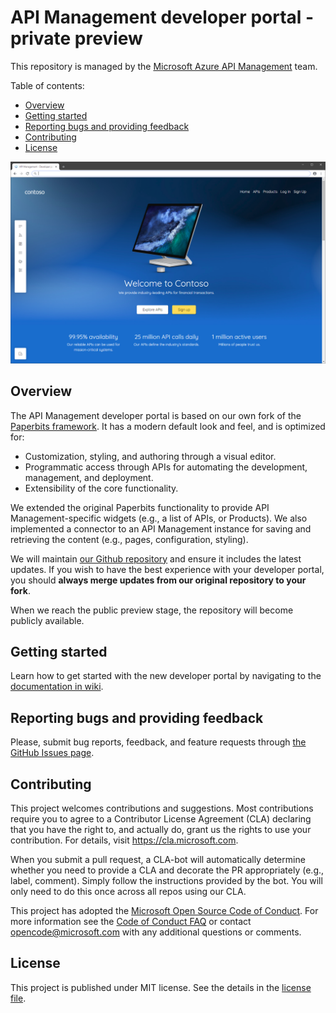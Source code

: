 # API Management developer portal - private preview

This repository is managed by the [Microsoft Azure API Management](https://aka.ms/apimrocks) team.

Table of contents:

- [Overview](#overview)
- [Getting started](#getting-started)
- [Reporting bugs and providing feedback](#providing-feedback)
- [Contributing](#contributing)
- [License](#license)

![API Management developer portal](readme/portal.png)

## <a name="overview"></a> Overview

The API Management developer portal is based on our own fork of the [Paperbits framework](http://paperbits.io/). It has a modern default look and feel, and is optimized for:

- Customization, styling, and authoring through a visual editor.
- Programmatic access through APIs for automating the development, management, and deployment.
- Extensibility of the core functionality.

We extended the original Paperbits functionality to provide API Management-specific widgets (e.g., a list of APIs, or Products). We also implemented a connector to an API Management instance for saving and retrieving the content (e.g., pages, configuration, styling).

We will maintain [our Github repository](https://github.com/Azure/api-management-developer-portal) and ensure it includes the latest updates. If you wish to have the best experience with your developer portal, you should **always merge updates from our original repository to your fork**.

When we reach the public preview stage, the repository will become publicly available.

## <a name="getting-started"></a> Getting started

Learn how to get started with the new developer portal by navigating to the [documentation in wiki](https://github.com/Azure/api-management-developer-portal/wiki).

## <a name="providing-feedback"></a> Reporting bugs and providing feedback

Please, submit bug reports, feedback, and feature requests through [the GitHub Issues page](https://github.com/Azure/api-management-developer-portal/issues).

## <a name="contributing"></a> Contributing

This project welcomes contributions and suggestions.  Most contributions require you to agree to a Contributor License Agreement (CLA) declaring that you have the right to, and actually do, grant us the rights to use your contribution. For details, visit https://cla.microsoft.com.

When you submit a pull request, a CLA-bot will automatically determine whether you need to provide a CLA and decorate the PR appropriately (e.g., label, comment). Simply follow the instructions provided by the bot. You will only need to do this once across all repos using our CLA.

This project has adopted the [Microsoft Open Source Code of Conduct](https://opensource.microsoft.com/codeofconduct/). For more information see the [Code of Conduct FAQ](https://opensource.microsoft.com/codeofconduct/faq/) or contact [opencode@microsoft.com](mailto:opencode@microsoft.com) with any additional questions or comments.

## <a name="license"></a> License

This project is published under MIT license. See the details in the [license file](license).